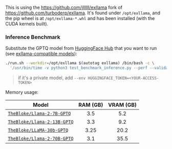 
This is using the https://github.com/jllllll/exllama fork of https://github.com/turboderp/exllama.  It's found under `/opt/exllama`, and the pip wheel is at `/opt/exllama-*.whl` and has been installed (with the CUDA kernels built).

### Inference Benchmark

Substitute the GPTQ model from [HuggingFace Hub](https://huggingface.co/models?search=gptq) that you want to run (see [exllama-compatible models](https://github.com/turboderp/exllama/blob/master/doc/model_compatibility.md)):

```bash
./run.sh --workdir=/opt/exllama $(autotag exllama) /bin/bash -c \
  '/usr/bin/time -v python3 test_benchmark_inference.py --perf --validate -d $(huggingface-downloader TheBloke/Llama-2-7B-GPTQ)'
```
> if it's a private model, add `--env HUGGINGFACE_TOKEN=<YOUR-ACCESS-TOKEN>`

Memory usage:

| Model                                                                           | RAM (GB) | VRAM (GB) |
|---------------------------------------------------------------------------------|:--------:|:---------:|
| [`TheBloke/Llama-2-7B-GPTQ`](https://huggingface.co/TheBloke/Llama-2-7B-GPTQ)   |    3.5   |    5.2    |
| [`TheBloke/Llama-2-13B-GPTQ`](https://huggingface.co/TheBloke/Llama-2-13B-GPTQ) |    3.3   |    9.2    |
| [`TheBloke/LLaMA-30b-GPTQ`](https://huggingface.co/TheBloke/LLaMA-30b-GPTQ)     |   3.25   |    20.2   |
| [`TheBloke/Llama-2-70B-GPTQ`](https://huggingface.co/TheBloke/Llama-2-70B-GPTQ) |    3.1   |    35.5   |

